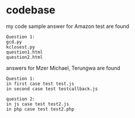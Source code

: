 # codebase
my code sample
  answer for Amazon test are found 


    Question 1:
    gcd.py
    kclosest.py
    question1.html
    question2.html

  answers for Mzer Michael, Terungwa are found 


    Question 1:
    in first case test test.js
    in second case test testcallback.js

    question 2:
    in js case test test2.js
    in php case test test2.php



 
